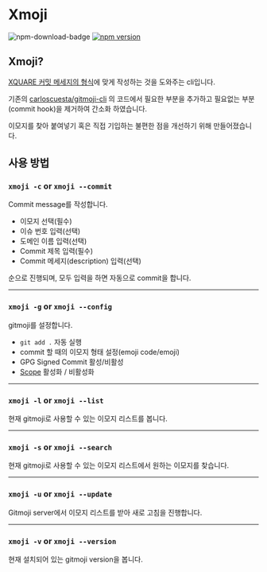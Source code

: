 # Xmoji

![npm-download-badge](https://img.shields.io/node/v/xquare-gitmoji-cli) [![npm version](https://badge.fury.io/js/%40xquare%2Fxmoji.svg)](https://badge.fury.io/js/%40xquare%2Fxmoji)

## Xmoji?

[XQUARE 커밋 메세지의 형식](https://github.com/team-xquare/README.md)에 맞게 작성하는 것을 도와주는 cli입니다.

기존의 [carloscuesta/gitmoji-cli](https://github.com/carloscuesta/gitmoji-cli) 의 코드에서 필요한 부분을 추가하고 필요없는 부분(commit hook)을 제거하여 간소화 하였습니다.



이모지를 찾아 붙여넣기 혹은 직접 기입하는 불편한 점을 개선하기 위해 만들어졌습니다.

## 사용 방법

### ```xmoji -c``` or ```xmoji --commit```

Commit message를 작성합니다.

* 이모지 선택(필수)
* 이슈 번호 입력(선택)
* 도메인 이름 입력(선택)
* Commit 제목 입력(필수)
* Commit 메세지(description) 입력(선택)

순으로 진행되며, 모두 입력을 하면 자동으로 commit을 합니다.



------------------------------------------------

### ```xmoji -g``` or ```xmoji --config```

gitmoji를 설정합니다.

* ```git add .``` 자동 실행
* commit 할 때의 이모지 형태 설정(emoji code/emoji)
* GPG Signed Commit 활성/비활성
* [Scope](https://www.conventionalcommits.org/en/v1.0.0/#summary) 활성화 / 비활성화

------------------------------------------------

### ```xmoji -l``` or ```xmoji --list```
현재 gitmoji로 사용할 수 있는 이모지 리스트를 봅니다.



------------------------------------------------

### ```xmoji -s``` or ```xmoji --search```

현재 gitmoji로 사용할 수 있는 이모지 리스트에서 원하는 이모지를 찾습니다.



------------------------------------------------

### ```xmoji -u``` or ```xmoji --update```

Gitmoji server에서 이모지 리스트를 받아 새로 고침을 진행합니다.



------------------------------------------------

### ```xmoji -v``` or ```xmoji --version```

현재 설치되어 있는 gitmoji version을 봅니다.
